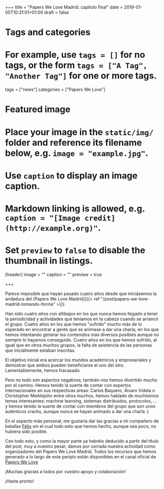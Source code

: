 +++
title = "Papers We Love Madrid: capítulo final"
date = 2019-01-05T10:31:01+01:00
draft = false

# Tags and categories
# For example, use `tags = []` for no tags, or the form `tags = ["A Tag", "Another Tag"]` for one or more tags.
tags = ["news"]
categories = ["Papers We Love"]

# Featured image
# Place your image in the `static/img/` folder and reference its filename below, e.g. `image = "example.jpg"`.
# Use `caption` to display an image caption.
#   Markdown linking is allowed, e.g. `caption = "[Image credit](http://example.org)"`.
# Set `preview` to `false` to disable the thumbnail in listings.
[header]
image = ""
caption = ""
preview = true

+++

Parece imposible que hayan pasado cuatro años desde que iniciásemos la andadura del [Papers We Love Madrid]({{< ref "/post/papers-we-love-madrid-tomando-forma" >}}).

Han sido cuatro años con altibajos en los que nunca hemos llegado a tener la periodicidad y actividades que teníamos en la cabeza cuando se arrancó el grupo. Cuatro años en los que hemos "sufrido" mucho más de lo esperado en encontrar a gente que se animase a dar una charla, en los que hemos intentando generar los contenidos más diversos posibles aunque no siempre lo hayamos conseguido. Cuatro años en los que hemos sufrido, al igual que en otros muchos grupos, la falta de asistencia de las personas que inicialmente estaban inscritas.

El objetivo inicial era acercar los mundos académicos y empresariales y demostrar que ambos pueden beneficiarse el uno del otro. Lamentablemente, hemos fracasado.

Pero no todo son aspectos negativos; también nos hemos divertido mucho por el camino. Hemos tenido la suerte de contar con expertos internacionales en sus respectivas áreas: Carlos Baquero, Álvaro Videla o Christopher Meiklejohn entre otros muchos, hemos hablado de muchísimos temas interesantes: machine learning, sistemas distribuidos, protocolos, ... y hemos tenido la suerte de contar con miembros del grupo que son unos auténticos cracks, aunque nunca se hayan animado a dar una charla :)

En el aspecto más personal, me gustaría dar las gracias a mi compañero de batallas [Félix](https://twitter.com/flopezluis) sin el cual todo esto que hemos hecho, aunque sea poco, no hubiera sido posible.

Con todo esto, y como la mayor parte ya habréis deducido a partir del título del post, muy a nuestro pesar, damos por cerrada nuestra actividad como organizadores del Papers We Love Madrid. Todos los recursos que hemos generado a lo largo de este periplo están disponibles en el canal oficial de [Papers We Love](https://www.youtube.com/channel/UCoj4eQh_dZR37lL78ymC6XA)

¡Muchas gracias a todos por vuestro apoyo y colaboración!

¡Hasta pronto!